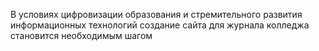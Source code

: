 В условиях цифровизации образования и стремительного развития информационных технологий создание сайта для журнала колледжа становится необходимым шагом